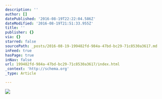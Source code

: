 ```yaml
---
description: ''
author: []
datePublished: '2016-08-19T22:22:04.586Z'
dateModified: '2016-08-19T21:51:33.955Z'
title: ''
publisher: {}
via: {}
starred: false
sourcePath: _posts/2016-08-19-199482fd-984a-47bd-bc29-71c8530a3617.md
inFeed: true
hasPage: true
inNav: false
url: 199482fd-984a-47bd-bc29-71c8530a3617/index.html
_context: 'http://schema.org'
_type: Article

---
```

![](https://the-grid-user-content.s3-us-west-2.amazonaws.com/6114c160-aa54-40c0-9ad6-26db1bf9d3a0.jpg)